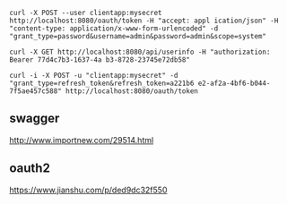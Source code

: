 

```
curl -X POST --user clientapp:mysecret http://localhost:8080/oauth/token -H "accept: appl ication/json" -H "content-type: application/x-www-form-urlencoded" -d "grant_type=password&username=admin&password=admin&scope=system"
```

```
curl -X GET http://localhost:8080/api/userinfo -H "authorization: Bearer 77d4c7b3-1637-4a b3-8728-23745e72db58"
```

```
curl -i -X POST -u "clientapp:mysecret" -d "grant_type=refresh_token&refresh_token=a221b6 e2-af2a-4bf6-b044-7f5ae457c588" http://localhost:8080/oauth/token
```
## swagger
http://www.importnew.com/29514.html

## oauth2
https://www.jianshu.com/p/ded9dc32f550